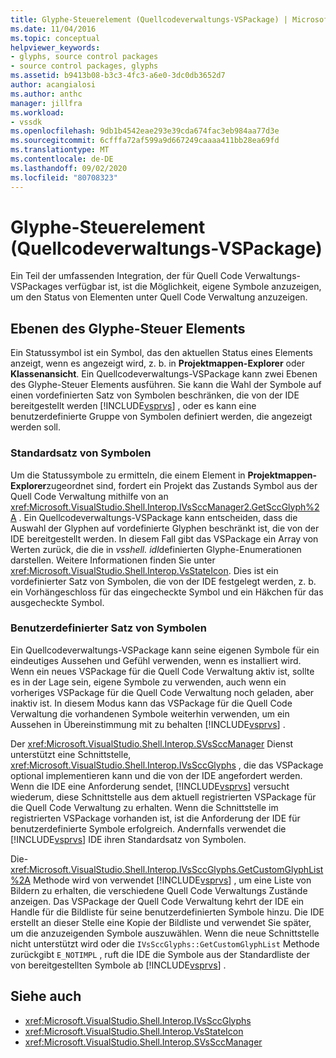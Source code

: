 ```yaml
---
title: Glyphe-Steuerelement (Quellcodeverwaltungs-VSPackage) | Microsoft-Dokumentation
ms.date: 11/04/2016
ms.topic: conceptual
helpviewer_keywords:
- glyphs, source control packages
- source control packages, glyphs
ms.assetid: b9413b08-b3c3-4fc3-a6e0-3dc0db3652d7
author: acangialosi
ms.author: anthc
manager: jillfra
ms.workload:
- vssdk
ms.openlocfilehash: 9db1b4542eae293e39cda674fac3eb984aa77d3e
ms.sourcegitcommit: 6cfffa72af599a9d667249caaaa411bb28ea69fd
ms.translationtype: MT
ms.contentlocale: de-DE
ms.lasthandoff: 09/02/2020
ms.locfileid: "80708323"
---
```

# <a name="glyph-control-source-control-vspackage"></a>Glyphe-Steuerelement (Quellcodeverwaltungs-VSPackage)
Ein Teil der umfassenden Integration, der für Quell Code Verwaltungs-VSPackages verfügbar ist, ist die Möglichkeit, eigene Symbole anzuzeigen, um den Status von Elementen unter Quell Code Verwaltung anzuzeigen.

## <a name="levels-of-glyph-control"></a>Ebenen des Glyphe-Steuer Elements
 Ein Statussymbol ist ein Symbol, das den aktuellen Status eines Elements anzeigt, wenn es angezeigt wird, z. b. in **Projektmappen-Explorer** oder **Klassenansicht**. Ein Quellcodeverwaltungs-VSPackage kann zwei Ebenen des Glyphe-Steuer Elements ausführen. Sie kann die Wahl der Symbole auf einen vordefinierten Satz von Symbolen beschränken, die von der IDE bereitgestellt werden [!INCLUDE[vsprvs](../../code-quality/includes/vsprvs_md.md)] , oder es kann eine benutzerdefinierte Gruppe von Symbolen definiert werden, die angezeigt werden soll.

### <a name="default-set-of-glyphs"></a>Standardsatz von Symbolen
 Um die Statussymbole zu ermitteln, die einem Element in **Projektmappen-Explorer**zugeordnet sind, fordert ein Projekt das Zustands Symbol aus der Quell Code Verwaltung mithilfe von an <xref:Microsoft.VisualStudio.Shell.Interop.IVsSccManager2.GetSccGlyph%2A> . Ein Quellcodeverwaltungs-VSPackage kann entscheiden, dass die Auswahl der Glyphen auf vordefinierte Glyphen beschränkt ist, die von der IDE bereitgestellt werden. In diesem Fall gibt das VSPackage ein Array von Werten zurück, die die in *vsshell. idl*definierten Glyphe-Enumerationen darstellen. Weitere Informationen finden Sie unter <xref:Microsoft.VisualStudio.Shell.Interop.VsStateIcon>. Dies ist ein vordefinierter Satz von Symbolen, die von der IDE festgelegt werden, z. b. ein Vorhängeschloss für das eingecheckte Symbol und ein Häkchen für das ausgecheckte Symbol.

### <a name="custom-set-of-glyphs"></a>Benutzerdefinierter Satz von Symbolen
 Ein Quellcodeverwaltungs-VSPackage kann seine eigenen Symbole für ein eindeutiges Aussehen und Gefühl verwenden, wenn es installiert wird. Wenn ein neues VSPackage für die Quell Code Verwaltung aktiv ist, sollte es in der Lage sein, eigene Symbole zu verwenden, auch wenn ein vorheriges VSPackage für die Quell Code Verwaltung noch geladen, aber inaktiv ist. In diesem Modus kann das VSPackage für die Quell Code Verwaltung die vorhandenen Symbole weiterhin verwenden, um ein Aussehen in Übereinstimmung mit zu behalten [!INCLUDE[vsprvs](../../code-quality/includes/vsprvs_md.md)] .

 Der <xref:Microsoft.VisualStudio.Shell.Interop.SVsSccManager> Dienst unterstützt eine Schnittstelle, <xref:Microsoft.VisualStudio.Shell.Interop.IVsSccGlyphs> , die das VSPackage optional implementieren kann und die von der IDE angefordert werden. Wenn die IDE eine Anforderung sendet, [!INCLUDE[vsprvs](../../code-quality/includes/vsprvs_md.md)] versucht wiederum, diese Schnittstelle aus dem aktuell registrierten VSPackage für die Quell Code Verwaltung zu erhalten. Wenn die Schnittstelle im registrierten VSPackage vorhanden ist, ist die Anforderung der IDE für benutzerdefinierte Symbole erfolgreich. Andernfalls verwendet die [!INCLUDE[vsprvs](../../code-quality/includes/vsprvs_md.md)] IDE ihren Standardsatz von Symbolen.

 Die- <xref:Microsoft.VisualStudio.Shell.Interop.IVsSccGlyphs.GetCustomGlyphList%2A> Methode wird von verwendet [!INCLUDE[vsprvs](../../code-quality/includes/vsprvs_md.md)] , um eine Liste von Bildern zu erhalten, die verschiedene Quell Code Verwaltungs Zustände anzeigen. Das VSPackage der Quell Code Verwaltung kehrt der IDE ein Handle für die Bildliste für seine benutzerdefinierten Symbole hinzu. Die IDE erstellt an dieser Stelle eine Kopie der Bildliste und verwendet Sie später, um die anzuzeigenden Symbole auszuwählen. Wenn die neue Schnittstelle nicht unterstützt wird oder die `IVsSccGlyphs::GetCustomGlyphList` Methode zurückgibt `E_NOTIMPL` , ruft die IDE die Symbole aus der Standardliste der von bereitgestellten Symbole ab [!INCLUDE[vsprvs](../../code-quality/includes/vsprvs_md.md)] .

## <a name="see-also"></a>Siehe auch
- <xref:Microsoft.VisualStudio.Shell.Interop.IVsSccGlyphs>
- <xref:Microsoft.VisualStudio.Shell.Interop.VsStateIcon>
- <xref:Microsoft.VisualStudio.Shell.Interop.SVsSccManager>
